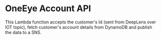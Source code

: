 # OneEye Account API

 
This Lambda function accepts the customer's Id (sent from DeepLens over IOT topic), fetch customer's account details from DynamoDB and  publish the data to a SNS.

